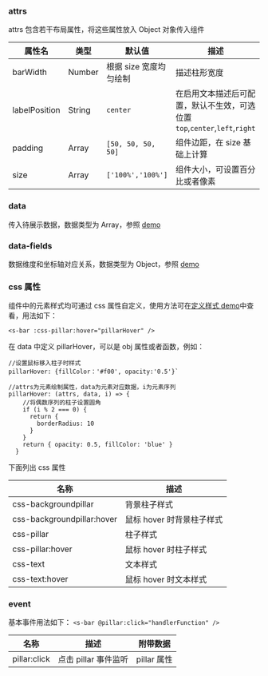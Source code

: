 ### attrs

attrs 包含若干布局属性，将这些属性放入 Object 对象传入组件

| 属性名        | 类型   | 默认值                 | 描述                                                                      |
| ------------- | ------ | ---------------------- | ------------------------------------------------------------------------- |
| barWidth      | Number | 根据 size 宽度均匀绘制 | 描述柱形宽度                                                              |
| labelPosition | String | `center`               | 在启用文本描述后可配置，默认不生效，可选位置`top`,`center`,`left`,`right` |
| padding       | Array  | `[50, 50, 50, 50]`     | 组件边距，在 size 基础上计算                                              |
| size          | Array  | `['100%','100%']`      | 组件大小，可设置百分比或者像素                                            |

### data

传入待展示数据，数据类型为 Array，参照 [demo](#/demo/bar/default)

### data-fields

数据维度和坐标轴对应关系，数据类型为 Object，参照 [demo](#/demo/bar/default)

### css 属性

组件中的元素样式均可通过 css 属性自定义，使用方法可在[定义样式 demo](#/demo/bar/style)中查看，用法如下：

`<s-bar :css-pillar:hover="pillarHover" />`

在 data 中定义 pillarHover，可以是 obj 属性或者函数，例如：

```
//设置鼠标移入柱子时样式
pillarHover: {fillColor：'#f00', opacity:'0.5'}`

//attrs为元素绘制属性，data为元素对应数据，i为元素序列
pillarHover: (attrs, data, i) => {
    //将偶数序列的柱子设置圆角
    if (i % 2 === 0) {
      return {
        borderRadius: 10
      }
    }
    return { opacity: 0.5, fillColor: 'blue' }
  }
```

下面列出 css 属性

| 名称                       | 描述                      |
| -------------------------- | ------------------------- |
| css-backgroundpillar       | 背景柱子样式              |
| css-backgroundpillar:hover | 鼠标 hover 时背景柱子样式 |
| css-pillar                 | 柱子样式                  |
| css-pillar:hover           | 鼠标 hover 时柱子样式     |
| css-text                   | 文本样式                  |
| css-text:hover             | 鼠标 hover 时文本样式     |

### event

基本事件用法如下：
`<s-bar @pillar:click="handlerFunction" />`

| 名称         | 描述                 | 附带数据    |
| ------------ | -------------------- | ----------- |
| pillar:click | 点击 pillar 事件监听 | pillar 属性 |
